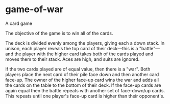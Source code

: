 # game-of-war
A card game 

The objective of the game is to win all of the cards.

The deck is divided evenly among the players, giving each a down stack. 
In unison, each player reveals the top card of their deck—this is a 
"battle"—and the player with the higher card takes both of the cards played 
and moves them to their stack. Aces are high, and suits are ignored.

If the two cards played are of equal value, then there is a "war".
Both players place the next card of their pile face down and then another card
face-up. The owner of the higher face-up card wins the war and adds all the cards
on the table to the bottom of their deck. If the face-up cards are again equal 
then the battle repeats with another set of face-down/up cards. This repeats 
until one player's face-up card is higher than their opponent's.
